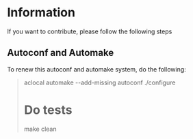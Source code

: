 # Information
If you want to contribute, please follow the following steps


## Autoconf and Automake
To renew this autoconf and automake system, do the following:

> aclocal
> automake --add-missing
> autoconf
> ./configure
> # Do tests
> make clean
